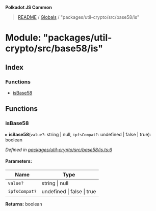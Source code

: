 **Polkadot JS Common**

> [README](../README.md) / [Globals](../globals.md) / "packages/util-crypto/src/base58/is"

# Module: "packages/util-crypto/src/base58/is"

## Index

### Functions

* [isBase58](_packages_util_crypto_src_base58_is_.md#isbase58)

## Functions

### isBase58

▸ **isBase58**(`value?`: string \| null, `ipfsCompat?`: undefined \| false \| true): boolean

*Defined in [packages/util-crypto/src/base58/is.ts:6](https://github.com/polkadot-js/common/blob/bd1735ca/packages/util-crypto/src/base58/is.ts#L6)*

#### Parameters:

Name | Type |
------ | ------ |
`value?` | string \| null |
`ipfsCompat?` | undefined \| false \| true |

**Returns:** boolean
